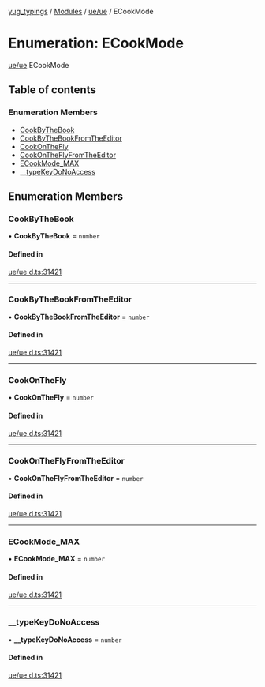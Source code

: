 [yug_typings](../README.md) / [Modules](../modules.md) / [ue/ue](../modules/ue_ue.md) / ECookMode

# Enumeration: ECookMode

[ue/ue](../modules/ue_ue.md).ECookMode

## Table of contents

### Enumeration Members

- [CookByTheBook](ue_ue.ECookMode.md#cookbythebook)
- [CookByTheBookFromTheEditor](ue_ue.ECookMode.md#cookbythebookfromtheeditor)
- [CookOnTheFly](ue_ue.ECookMode.md#cookonthefly)
- [CookOnTheFlyFromTheEditor](ue_ue.ECookMode.md#cookontheflyfromtheeditor)
- [ECookMode\_MAX](ue_ue.ECookMode.md#ecookmode_max)
- [\_\_typeKeyDoNoAccess](ue_ue.ECookMode.md#__typekeydonoaccess)

## Enumeration Members

### CookByTheBook

• **CookByTheBook** = `number`

#### Defined in

[ue/ue.d.ts:31421](https://github.com/YugMetaverse/yug_typings/blob/b7d9b19/ue/ue.d.ts#L31421)

___

### CookByTheBookFromTheEditor

• **CookByTheBookFromTheEditor** = `number`

#### Defined in

[ue/ue.d.ts:31421](https://github.com/YugMetaverse/yug_typings/blob/b7d9b19/ue/ue.d.ts#L31421)

___

### CookOnTheFly

• **CookOnTheFly** = `number`

#### Defined in

[ue/ue.d.ts:31421](https://github.com/YugMetaverse/yug_typings/blob/b7d9b19/ue/ue.d.ts#L31421)

___

### CookOnTheFlyFromTheEditor

• **CookOnTheFlyFromTheEditor** = `number`

#### Defined in

[ue/ue.d.ts:31421](https://github.com/YugMetaverse/yug_typings/blob/b7d9b19/ue/ue.d.ts#L31421)

___

### ECookMode\_MAX

• **ECookMode\_MAX** = `number`

#### Defined in

[ue/ue.d.ts:31421](https://github.com/YugMetaverse/yug_typings/blob/b7d9b19/ue/ue.d.ts#L31421)

___

### \_\_typeKeyDoNoAccess

• **\_\_typeKeyDoNoAccess** = `number`

#### Defined in

[ue/ue.d.ts:31421](https://github.com/YugMetaverse/yug_typings/blob/b7d9b19/ue/ue.d.ts#L31421)
